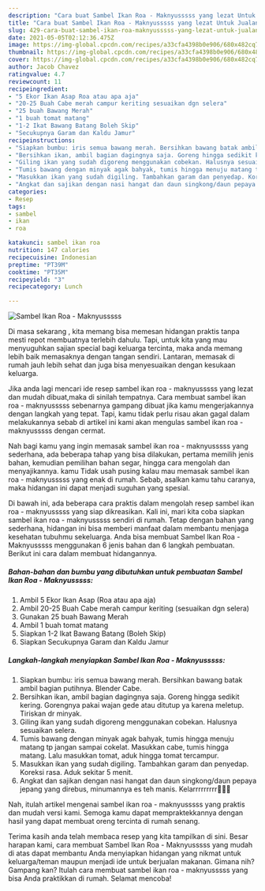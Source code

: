 ```yaml
---
description: "Cara buat Sambel Ikan Roa - Maknyusssss yang lezat Untuk Jualan"
title: "Cara buat Sambel Ikan Roa - Maknyusssss yang lezat Untuk Jualan"
slug: 429-cara-buat-sambel-ikan-roa-maknyusssss-yang-lezat-untuk-jualan
date: 2021-05-05T02:12:36.475Z
image: https://img-global.cpcdn.com/recipes/a33cfa4398b0e906/680x482cq70/sambel-ikan-roa-maknyusssss-foto-resep-utama.jpg
thumbnail: https://img-global.cpcdn.com/recipes/a33cfa4398b0e906/680x482cq70/sambel-ikan-roa-maknyusssss-foto-resep-utama.jpg
cover: https://img-global.cpcdn.com/recipes/a33cfa4398b0e906/680x482cq70/sambel-ikan-roa-maknyusssss-foto-resep-utama.jpg
author: Jacob Chavez
ratingvalue: 4.7
reviewcount: 11
recipeingredient:
- "5 Ekor Ikan Asap Roa atau apa aja"
- "20-25 Buah Cabe merah campur keriting sesuaikan dgn selera"
- "25 buah Bawang Merah"
- "1 buah tomat matang"
- "1-2 Ikat Bawang Batang Boleh Skip"
- "Secukupnya Garam dan Kaldu Jamur"
recipeinstructions:
- "Siapkan bumbu: iris semua bawang merah. Bersihkan bawang batak ambil bagian putihnya. Blender Cabe."
- "Bersihkan ikan, ambil bagian dagingnya saja. Goreng hingga sedikit kering. Gorengnya pakai wajan gede atau ditutup ya karena meletup. Tiriskan dr minyak."
- "Giling ikan yang sudah digoreng menggunakan cobekan. Halusnya sesuaikan selera."
- "Tumis bawang dengan minyak agak bahyak, tumis hingga menuju matang tp jangan sampai cokelat. Masukkan cabe, tumis hingga matang. Lalu masukkan tomat, aduk hingga tomat tercampur."
- "Masukkan ikan yang sudah digiling. Tambahkan garam dan penyedap. Koreksi rasa. Aduk sekitar 5 menit."
- "Angkat dan sajikan dengan nasi hangat dan daun singkong/daun pepaya jepang yang direbus, minumannya es teh manis. Kelarrrrrrrrr🤤🤤🤤"
categories:
- Resep
tags:
- sambel
- ikan
- roa

katakunci: sambel ikan roa 
nutrition: 147 calories
recipecuisine: Indonesian
preptime: "PT39M"
cooktime: "PT35M"
recipeyield: "3"
recipecategory: Lunch

---
```



![Sambel Ikan Roa - Maknyusssss](https://img-global.cpcdn.com/recipes/a33cfa4398b0e906/680x482cq70/sambel-ikan-roa-maknyusssss-foto-resep-utama.jpg)

Di masa  sekarang , kita memang bisa memesan hidangan praktis tanpa mesti repot membuatnya terlebih dahulu. Tapi, untuk kita yang mau menyuguhkan sajian special bagi keluarga tercinta, maka anda memang lebih baik memasaknya dengan tangan sendiri. Lantaran, memasak di rumah jauh lebih sehat dan juga bisa menyesuaikan dengan kesukaan keluarga.

Jika anda lagi mencari ide resep sambel ikan roa - maknyusssss yang lezat dan mudah dibuat,maka di sinilah tempatnya. Cara membuat sambel ikan roa - maknyusssss  sebenarnya gampang dibuat jika kamu mengerjakannya dengan langkah yang tepat. Tapi, kamu tidak perlu risau akan gagal dalam melakukannya 
sebab di artikel ini kami akan mengulas sambel ikan roa - maknyusssss dengan cermat.  



Nah bagi kamu yang ingin memasak sambel ikan roa - maknyusssss yang sederhana, ada beberapa tahap yang bisa dilakukan, pertama memilih jenis bahan, kemudian pemilihan bahan segar, hingga cara mengolah dan menyajikannya. kamu Tidak usah pusing kalau mau memasak sambel ikan roa - maknyusssss yang enak di rumah. Sebab, asalkan kamu  tahu caranya, maka hidangan ini dapat menjadi suguhan yang spesial.

Di bawah ini, ada beberapa cara praktis  dalam mengolah resep sambel ikan roa - maknyusssss yang siap dikreasikan. Kali ini, mari kita coba siapkan sambel ikan roa - maknyusssss sendiri di rumah. Tetap dengan bahan yang sederhana, hidangan ini bisa memberi manfaat dalam membantu menjaga kesehatan tubuhmu sekeluarga. Anda bisa membuat Sambel Ikan Roa - Maknyusssss menggunakan 6 jenis bahan dan 6 langkah pembuatan. Berikut ini cara dalam membuat hidangannya.

<!--inarticleads1-->

##### Bahan-bahan dan bumbu yang dibutuhkan untuk pembuatan Sambel Ikan Roa - Maknyusssss:

1. Ambil 5 Ekor Ikan Asap (Roa atau apa aja)
1. Ambil 20-25 Buah Cabe merah campur keriting (sesuaikan dgn selera)
1. Gunakan 25 buah Bawang Merah
1. Ambil 1 buah tomat matang
1. Siapkan 1-2 Ikat Bawang Batang (Boleh Skip)
1. Siapkan Secukupnya Garam dan Kaldu Jamur




<!--inarticleads2-->

##### Langkah-langkah menyiapkan Sambel Ikan Roa - Maknyusssss:

1. Siapkan bumbu: iris semua bawang merah. Bersihkan bawang batak ambil bagian putihnya. Blender Cabe.
1. Bersihkan ikan, ambil bagian dagingnya saja. Goreng hingga sedikit kering. Gorengnya pakai wajan gede atau ditutup ya karena meletup. Tiriskan dr minyak.
1. Giling ikan yang sudah digoreng menggunakan cobekan. Halusnya sesuaikan selera.
1. Tumis bawang dengan minyak agak bahyak, tumis hingga menuju matang tp jangan sampai cokelat. Masukkan cabe, tumis hingga matang. Lalu masukkan tomat, aduk hingga tomat tercampur.
1. Masukkan ikan yang sudah digiling. Tambahkan garam dan penyedap. Koreksi rasa. Aduk sekitar 5 menit.
1. Angkat dan sajikan dengan nasi hangat dan daun singkong/daun pepaya jepang yang direbus, minumannya es teh manis. Kelarrrrrrrrr🤤🤤🤤




Nah, itulah artikel mengenai  sambel ikan roa - maknyusssss  yang praktis dan mudah versi kami. Semoga kamu dapat mempraktekkannya dengan hasil yang dapat membuat oreng tercinta di rumah senang. 

Terima kasih anda telah membaca resep yang kita tampilkan di sini. Besar harapan kami, cara membuat  Sambel Ikan Roa - Maknyusssss yang mudah di atas dapat membantu Anda menyiapkan hidangan yang nikmat untuk keluarga/teman maupun menjadi ide untuk berjualan makanan. Gimana nih? Gampang kan? Itulah cara membuat sambel ikan roa - maknyusssss yang bisa Anda praktikkan di rumah. Selamat mencoba!

